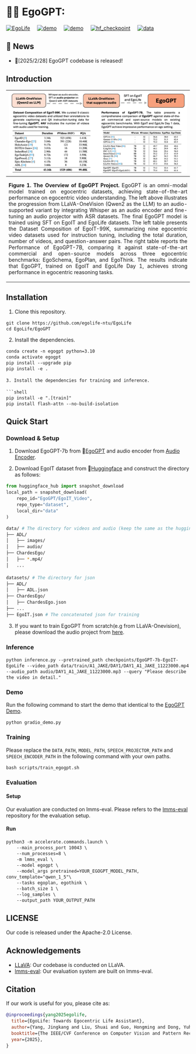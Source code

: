 # 🤖🧠 EgoGPT:
[![EgoLife](https://img.shields.io/badge/EgoLife-project_page-white)](https://egolife-ai.github.io/)  &nbsp;&nbsp;&nbsp;  [![demo](https://img.shields.io/badge/EgoGPT-Blog-lightblue)](https://egolife-ai.github.io/blog/)  &nbsp;&nbsp;&nbsp;  [![demo](https://img.shields.io/badge/EgoGPT-Demo-teal)](https://egolife.lmms-lab.com/)  &nbsp;&nbsp;&nbsp;  [![hf_checkpoint](https://img.shields.io/badge/🤗-EgoGPT_7b-yellow)](https://huggingface.co/collections/lmms-lab/egolife-67c04574c2a9b64ab312c342)  &nbsp;&nbsp;&nbsp;  [![data](https://img.shields.io/badge/EgoGPT-Data-purple)](https://huggingface.co/collections/lmms-lab/egolife-67c04574c2a9b64ab312c342)


## 📢 News

- 🚀[2025/2/28] EgoGPT codebase is released!

## Introduction

| ![teaser.png](../assets/egogpt.png) |
|:---|
| <p align="justify"><b>Figure 1. The Overview of EgoGPT Project.</b> EgoGPT is an omni-modal model trained on egocentric datasets, achieving state-of-the-art performance on egocentric video understanding. The left above illustrates the progression from LLaVA-OneVision (Qwen2 as the LLM) to an audio-supported variant by integrating Whisper as an audio encoder and fine-tuning an audio projector with ASR datasets. The final EgoGPT model is trained using SFT on EgoIT and EgoLife datasets. The left table presents the Dataset Composition of EgoIT-99K, summarizing nine egocentric video datasets used for instruction tuning, including the total duration, number of videos, and question-answer pairs. The right table reports the Performance of EgoGPT-7B, comparing it against state-of-the-art commercial and open-source models across three egocentric benchmarks: EgoSchema, EgoPlan, and EgoThink. The results indicate that EgoGPT, trained on EgoIT and EgoLife Day 1, achieves strong performance in egocentric reasoning tasks.
</p>


## Installation

1. Clone this repository.

```shell
git clone https://github.com/egolife-ntu/EgoLife
cd EgoLife/EgoGPT
```

2. Install the dependencies.

```shell
conda create -n egogpt python=3.10
conda activate egogpt
pip install --upgrade pip
pip install -e .

3. Install the dependencies for training and inference.

```shell
pip install -e ".[train]"
pip install flash-attn --no-build-isolation
```


## Quick Start

### Download & Setup

1. Download EgoGPT-7b from 🤗[EgoGPT](https://huggingface.co/collections/lmms-lab/egolife-67c04574c2a9b64ab312c342) and audio encoder from [Audio Encoder](https://huggingface.co/EgoGPT/speech_encoder).

2. Download EgoIT dataset from 🤗[Huggingface](https://huggingface.co/datasets/EgoGPT/EgoIT_Video) and construct the directory as follows:
```python
from huggingface_hub import snapshot_download
local_path = snapshot_download(
    repo_id="EgoGPT/EgoIT_Video", 
    repo_type="dataset", 
    local_dir="data"
)
```
```bash
data/ # The directory for videos and audio (keep the same as the huggingface dataset)
├── ADL/
│   ├── images/
│   ├── audio/
├── ChardesEgo/
│   ├── *.mp4/
│   ...

datasets/ # The directory for json
├── ADL/
│   ├── ADL.json
├── ChardesEgo/
│   ├── ChardesEgo.json
├── ...
├── EgoIT.json # The concatenated json for training
```

3. If you want to train EgoGPT from scratch(e.g from LLaVA-Onevision), please download the audio project from [here](https://github.com/egolife-ntu/EgoLife-Audio).

### Inference

```shell
python inference.py --pretrained_path checkpoints/EgoGPT-7b-EgoIT-EgoLife --video_path data/train/A1_JAKE/DAY1/DAY1_A1_JAKE_11223000.mp4 --audio_path audio/DAY1_A1_JAKE_11223000.mp3 --query "Please describe the video in detail."
```

### Demo
Run the following command to start the demo that identical to the [EgoGPT Demo](https://egolife.lmms-lab.com/).
```shell
python gradio_demo.py
```

### Training
Please replace the `DATA_PATH`, `MODEL_PATH`, `SPEECH_PROJECTOR_PATH` and `SPEECH_ENCODER_PATH` in the following command with your own paths.
```shell
bash scripts/train_egogpt.sh
```

### Evaluation
#### Setup
Our evaluation are conducted on lmms-eval. Please refers to the [lmms-eval](https://github.com/EvolvingLMMs-Lab/lmms-eval) repository for the evaluation setup.

#### Run
```shell
python3 -m accelerate.commands.launch \
    --main_process_port 10043 \
    --num_processes=8 \
    -m lmms_eval \
    --model egogpt \
    --model_args pretrained=YOUR_EGOGPT_MODEL_PATH, conv_template="qwen_1_5"\
    --tasks egoplan, egothink \
    --batch_size 1 \
    --log_samples \
    --output_path YOUR_OUTPUT_PATH
```

## LICENSE
Our code is released under the Apache-2.0 License.
## Acknowledgements

- [LLaVA](https://github.com/LLaVA-VL/LLaVA-NeXT): Our codebase is conducted on LLaVA.
- [lmms-eval](https://github.com/EvolvingLMMs-Lab/lmms-eval): Our evaluation system are built on lmms-eval.

## Citation

If our work is useful for you, please cite as:

```bibtex
@inproceedings{yang2025egolife,
  title={EgoLife: Towards Egocentric Life Assistant},
  author={Yang, Jingkang and Liu, Shuai and Guo, Hongming and Dong, Yuhao and Zhang, Xiamengwei and Zhang, Sicheng and Wang, Pengyun and Zhou, Zitang and Xie, Binzhu and Wang, Ziyue and Ouyang, Bei and Lin, Zhengyu and Cominelli, Marco and Cai, Zhongang and Zhang, Yuanhan and Zhang, Peiyuan and Hong, Fangzhou and Widmer, Joerg and Gringoli, Francesco and Yang, Lei and Li, Bo and Liu, Ziwei},
  booktitle={The IEEE/CVF Conference on Computer Vision and Pattern Recognition},
  year={2025},
}
```
